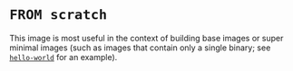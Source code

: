 # `FROM scratch`

This image is most useful in the context of building base images or super minimal images (such as images that contain only a single binary; see [`hello-world`](https://github.com/docker-library/hello-world) for an example).

